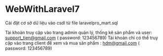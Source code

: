 # WebWithLaravel7
Cài đặt cơ sở dữ liệu vào csdl từ file laravelpro_mart.sql 

Tài khoản truy cập vào trang admin quản lý, thống kê sản phẩm và user: support_tien@gmail.com ( password: 123456789) 
Tài khoản chỉ có thể truy cập vào trang client để xem và mua sản phẩm : hdm@gmail.com ( password: 123456789)  
